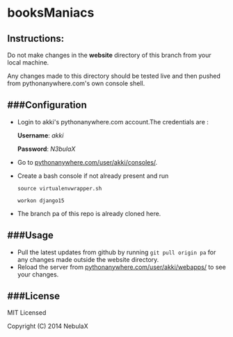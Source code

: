 booksManiacs
============
Instructions:
----------------------------

Do not make changes in the **website** directory of this branch from your local machine.

Any changes made to this directory should be tested live and then pushed from pythonanywhere.com's own console shell.

###Configuration
----------------------------
* Login to akki's pythonanywhere.com account.The credentials are :

    **Username**: *akki*

    **Password**: *N3bulaX*

* Go to [pythonanywhere.com/user/akki/consoles/](https://www.pythonanywhere.com/user/akki/consoles/).
* Create a bash console if not already present and run 

  `source virtualenvwrapper.sh`

  `workon django15`

* The branch pa of this repo is already cloned here.

###Usage
----------------------------
* Pull the latest updates from github by running `git pull origin pa` for any changes made outside the website directory.
* Reload the server from [pythonanywhere.com/user/akki/webapps/](https://www.pythonanywhere.com/user/akki/webapps/) to see your changes.

###License
----------------------------
MIT Licensed

Copyright (C) 2014 NebulaX